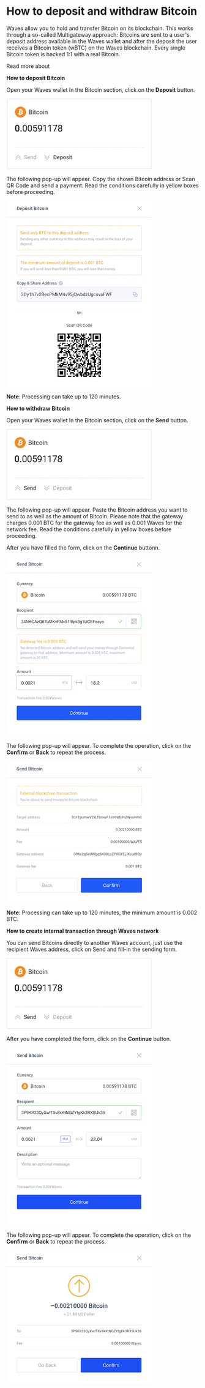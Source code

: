 # How to deposit and withdraw Bitcoin

Waves allow you to hold and transfer Bitcoin on its blockchain. This works through a so-called Multigateway approach: Bitcoins are sent to a user's deposit address available in the Waves wallet and after the deposit the user receives a Bitcoin token (wBTC) on the Waves blockchain. Every single Bitcoin token is backed 1:1 with a real Bitcoin.

Read more about

**How to deposit Bitcoin**

Open your Waves wallet
In the Bitcoin section, click on the **Deposit** button.

![](/_assets/bitcoin_transfers_01.png)

The following pop-up will appear.
Copy the shown Bitcoin address or Scan QR Code and send a payment.
Read the conditions carefully in yellow boxes before proceeding.

![](/_assets/bitcoin_transfers_02.png)

**Note**: Processing can take up to 120 minutes.

**How to withdraw Bitcoin**

Open your Waves wallet
In the Bitcoin section, click on the **Send** button.

![](/_assets/bitcoin_transfers_03.png)

The following pop-up will appear.
Paste the Bitcoin address you want to send to as well as the amount of Bitcoin.
Please note that the gateway charges 0.001 BTC for the gateway fee as well as 0.001 Waves for the network fee. Read the conditions carefully in yellow boxes before proceeding.

After you have filled the form, click on the **Continue** buttonn.

![](/_assets/bitcoin_transfers_04.png)

The following pop-up will appear.
To complete the operation, click on the **Confirm** or **Back** to repeat the process.

![](/_assets/bitcoin_transfers_05.png)

**Note**: Processing can take up to 120 minutes, the minimum amount is 0.002 BTC.

**How to create internal transaction through Waves network**

You can send Bitcoins directly to another Waves account, just use the recipient Waves address, click on Send and fill-in the sending form.

![](/_assets/bitcoin_transfers_06.png)

After you have completed the form, click on the **Continue** button.

![](/_assets/bitcoin_transfers_07.png)

The following pop-up will appear.
To complete the operation, click on the **Confirm** or **Back** to repeat the process.

![](/_assets/bitcoin_transfers_08.png)
